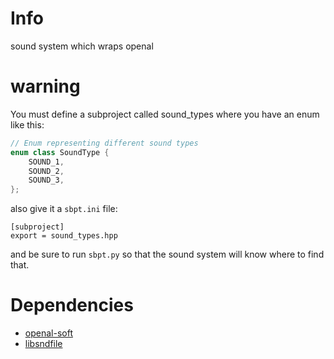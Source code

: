 # Info

sound system which wraps openal 

# warning 
You must define a subproject called sound_types where you have an enum like this:

```cpp
// Enum representing different sound types
enum class SoundType {
    SOUND_1,
    SOUND_2,
    SOUND_3,
};
```

also give it a `sbpt.ini` file:
```
[subproject]
export = sound_types.hpp
```

and be sure to run `sbpt.py` so that the sound system will know where to find that.

# Dependencies
- [openal-soft](https://github.com/kcat/openal-soft)
- [libsndfile](https://github.com/libsndfile/libsndfile)


